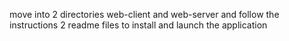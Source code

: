 move into 2 directories web-client and web-server and follow the instructions 2 readme files to install and launch the application